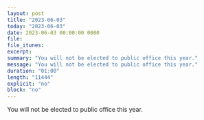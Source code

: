 ```yaml
---
layout: post
title: "2023-06-03"
today: "2023-06-03"
date: 2023-06-03 00:00:00 0000
file:
file_itunes:
excerpt:
summary: "You will not be elected to public office this year."
message: "You will not be elected to public office this year."
duration: "01:00"
length: "11444"
explicit: "no"
block: "no"
---
```

You will not be elected to public office this year.

